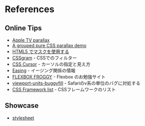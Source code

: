 # References

## Online Tips

- [Apple TV parallax](http://designmodo.com/apple-tv-effect/)
- [A grouped pure CSS parallax demo](http://keithclark.co.uk/articles/pure-css-parallax-websites/demo3/)
- [HTML5 でマスクを使用する](https://support.google.com/richmedia/answer/6286751?hl=ja)
- [CSSgram](https://github.com/una/CSSgram) - CSSでのフィルター
- [CSS Cursor](http://css-cursor.techstream.org/) - カーソルの指定と見え方
- [Easing](http://robertpenner.com/easing/) - イージング関係の情報
- [FLEXBOX FROGGY](http://flexboxfroggy.com/) - Flexbox のお勉強サイト
- [viewport-units-buggyfill](https://github.com/rodneyrehm/viewport-units-buggyfill) - Safariのv系の単位のバグに対処する
- [CSS Framework list](https://gist.github.com/kesuiket/edd918a55cf0154953a9) - CSSフレームワークのリスト


## Showcase

- [stylesheet](https://stylesheets.co/)

